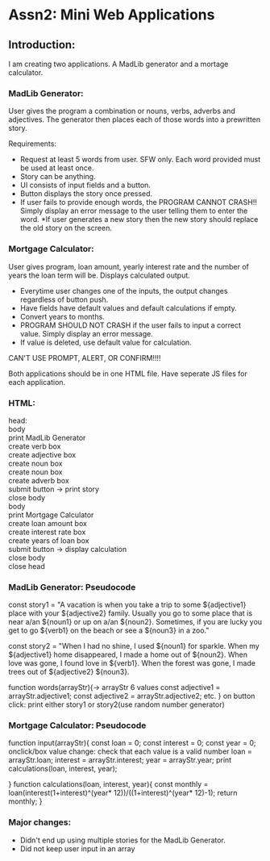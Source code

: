 # Assn2: Mini Web Applications

## Introduction:

I am creating two applications. A MadLib generator and a mortage calculator.

### MadLib Generator:

User gives the program a combination or nouns, verbs, adverbs and adjectives. The generator then places each of those words into a prewritten story.

Requirements:

* Request at least 5 words from user. SFW only. Each word provided must be used at least once.  
* Story can be anything.   
* UI consists of input fields and a button.
* Button displays the story once pressed.
* If user fails to provide enough words, the PROGRAM CANNOT CRASH!! Simply display an error message to the user telling them to enter the word.
*If user generates a new story then the new story should replace the old
story on the screen.  

### Mortgage Calculator:

User gives program, loan amount, yearly interest rate and the number of years the loan term will be. Displays calculated output.

* Everytime user changes one of the inputs, the output changes regardless of button push.
* Have fields have default values and default calculations if empty.
* Convert years to months.
* PROGRAM SHOULD NOT CRASH if the user fails to input a correct value. Simply display an error message. 
* If value is deleted, use default value for calculation.

CAN'T USE PROMPT, ALERT, OR CONFIRM!!!!

Both applications should be in one HTML file.
Have seperate JS files for each application.

### HTML:
head:  
    body  
        print MadLib Generator  
        create verb box  
        create adjective box  
        create noun box  
        create noun box  
        create adverb box  
        submit button -> print story  
    close body  
    body  
        print Mortgage Calculator  
        create loan amount box  
        create interest rate box  
        create years of loan box  
        submit button -> display calculation  
    close body  
close head  

### MadLib Generator: Pseudocode

const story1 = "A vacation is when you take a trip to some ${adjective1} place with your ${adjective2} family. Usually you go to some place that is near a/an ${noun1} or up on a/an ${noun2}.
Sometimes, if you are lucky you get to go ${verb1} on the beach or see a ${noun3} in a zoo."

const story2 = "When I had no shine, I used ${noun1} for sparkle. When my ${adjective1} home disappeared, I made a home out of ${noun2}. When love was gone, I found love in ${verb1}. When the forest was gone, I made trees out of ${adjective2} ${noun3}.

function words(arrayStr){-> arrayStr 6 values
    const adjective1 = arrayStr.adjective1;
    const adjective2 = arrayStr.adjective2;
    etc.
}
on button click:
print either story1 or story2(use random number generator)

### Mortgage Calculator: Pseudocode

function input(arrayStr){
    const loan = 0;
    const interest = 0;
    const year = 0;
    onclick/box value change:
    check that each value is a valid number
    loan = arrayStr.loan;
    interest = arrayStr.interest;
    year = arrayStr.year;
    print calculations(loan, interest, year);
    
}
function calculations(loan, interest, year){
    const monthly = loan(interest(1+interest)^(year* 12))/((1+interest)^(year* 12)-1);
    return monthly;
}

### Major changes:

* Didn't end up using multiple stories for the MadLib Generator.
* Did not keep user input in an array